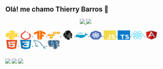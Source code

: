 ## Olá! me chamo Thierry Barros 👋

<div align="center">
  <a href="https://github.com/ThierryBarros">
  <img height="180em" src="https://github-readme-stats.vercel.app/api?username=ThierryBarros&show_icons=true&theme=dracula&include_all_commits=true&count_private=true"/>
  <img height="180em" src="https://github-readme-stats.vercel.app/api/top-langs/?username=ThierryBarros&layout=compact&langs_count=7&theme=dracula"/>
</div>
  
<div style="display: inline_block"><br>
  <!-- ML --> 
  <img align="center" alt="Python" height="30" width="40" src="https://github.com/devicons/devicon/blob/master/icons/python/python-plain.svg">
  
  <img align="center" alt="Pytorch" height="30" width="40" src="https://github.com/devicons/devicon/blob/master/icons/pytorch/pytorch-original.svg">
  
  <img align="center" alt="Tensorflow" height="30" width="40" src="https://github.com/devicons/devicon/blob/master/icons/tensorflow/tensorflow-original.svg">
  
  <!-- MLOPS --> 
  <img align="center" alt="AWS" height="30" width="40" src="https://github.com/devicons/devicon/blob/master/icons/amazonwebservices/amazonwebservices-original.svg">
  
  <img align="center" alt="Jenkins" height="30" width="40" src="https://github.com/devicons/devicon/blob/master/icons/jenkins/jenkins-plain.svg">
  
  <img align="center" alt="AWS" height="30" width="40" src="https://github.com/devicons/devicon/blob/master/icons/docker/docker-plain.svg">
  
  <img align="center" alt="AWS" height="30" width="40" src="https://github.com/devicons/devicon/blob/master/icons/kubernetes/kubernetes-plain.svg">
  
  
  <!-- WEB --> 
  <img align="center" alt="Js" height="30" width="40" src="https://raw.githubusercontent.com/devicons/devicon/master/icons/javascript/javascript-plain.svg">
  
  <img align="center" alt="Ts" height="30" width="40" src="https://raw.githubusercontent.com/devicons/devicon/master/icons/typescript/typescript-plain.svg">
  
  <img align="center" alt="React" height="30" width="40" src="https://raw.githubusercontent.com/devicons/devicon/master/icons/react/react-original.svg">
  
  <img align="center" alt="Angular" height="30" width="40" src="https://raw.githubusercontent.com/devicons/devicon/master/icons/angularjs/angularjs-original.svg">
  
  <img align="center" alt="Thiago-HTML" height="30" width="40" src="https://raw.githubusercontent.com/devicons/devicon/master/icons/html5/html5-original.svg">
  
  <img align="center" alt="Thiago-CSS" height="30" width="40" src="https://raw.githubusercontent.com/devicons/devicon/master/icons/css3/css3-original.svg">
  
  <!-- Database --> 
  
  <img align="center" alt="Thiago-MySql" height="30" width="40" src="https://raw.githubusercontent.com/devicons/devicon/master/icons/mysql/mysql-original.svg">
  
  <img align="center" alt="Thiago-Postgres" height="30" width="40" src="https://raw.githubusercontent.com/devicons/devicon/master/icons/postgresql/postgresql-original.svg">
  
  ##
 
<div> 
  <a href="https://www.instagram.com/th.sbarros/" target="_blank"><img src="https://img.shields.io/badge/-Instagram-%23E4405F?style=for-the-badge&logo=instagram&logoColor=white" target="_blank"></a>
 <!--<a href="discord.com/channels/251802155906891777" target="_blank"><img src="https://img.shields.io/badge/Discord-7289DA?style=for-the-badge&logo=discord&logoColor=white" target="_blank"></a> -->
  <a href = "mailto:thiago.rck00@gmail.com"><img src="https://img.shields.io/badge/-Gmail-%23333?style=for-the-badge&logo=gmail&logoColor=white" target="_blank"></a>
  <a href="https://www.linkedin.com/in/ts-barros/" target="_blank"><img src="https://img.shields.io/badge/-LinkedIn-%230077B5?style=for-the-badge&logo=linkedin&logoColor=white" target="_blank"></a>  
</div>
